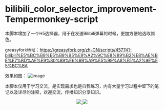 # bilibili_color_selector_improvement-Tempermonkey-script
本脚本增加了一个H5选择器，用于在发送Bilibili弹幕的时候，更加方便地选取颜色。

greasyfork地址：https://greasyfork.org/zh-CN/scripts/457741-bilibili%E5%BC%B9%E5%B9%95%E9%A2%9C%E8%89%B2%E8%AE%BE%E7%BD%AE%E9%80%89%E6%8B%A9%E5%99%A8%E5%A2%9E%E5%BC%BA

效果如图：
![image](https://user-images.githubusercontent.com/84700771/211190305-41aa8f32-ade0-45d9-99be-45614f9635cc.png)


本脚本仅用于学习交流，是实现需求也是自我练习，内有大量学习过程中留下的笔记以及详尽的注释，欢迎交流，传播知识分享知识。
<div align="center">
  <!-- Version -->
  <a href="https://github.com/Byron-Ding/bilibili_color_selector_improvement-Tempermonkey-script">
    <img src="https://img.shields.io/badge/Version-v1.2.7-green">
  </a>
  <!-- License -->
  <a href="[LICENSE](https://www.gnu.org/licenses/agpl-3.0.html)">
    <img src="https://img.shields.io/badge/License-AGPL%20v3-green.svg">
  </a>
</div>
